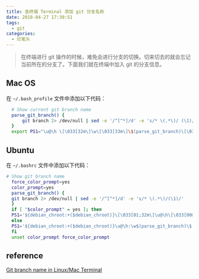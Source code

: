 ```yaml
---
title: 各终端 Terminal 添加 git 分支名称
date: 2018-04-27 17:39:51
tags:
  - git
categories:
  - 烂笔头
---
```


> 在终端进行 git 操作的时候，难免会进行分支的切换。切来切去的就会忘记当前所在的分支了。下面我们就在终端中加入 git 的分支信息。

## Mac OS 

在 `~/.bash_profile` 文件中添加以下代码：

```bash
  # Show current git branch name
  parse_git_branch() {
      git branch 2> /dev/null | sed -e '/^[^*]/d' -e 's/* \(.*\)/ (\1)/'
  }
  export PS1="\u@\h \[\033[32m\]\w\[\033[33m\]\$(parse_git_branch)\[\033[00m\] $ "
```

## Ubuntu

在 `~/.bashrc` 文件中添加以下代码：

```bash
# Show git branch name
  force_color_prompt=yes
  color_prompt=yes
  parse_git_branch() {
  git branch 2> /dev/null | sed -e '/^[^*]/d' -e 's/* \(.*\)/(\1)/'
  }
  if [ "$color_prompt" = yes ]; then
  PS1='${debian_chroot:+($debian_chroot)}\[\033[01;32m\]\u@\h\[\033[00m\]:\[\033[01;34m\]\w\[\033[01;31m\]$(parse_git_branch)\[\033[00m\]\$ '
  else
  PS1='${debian_chroot:+($debian_chroot)}\u@\h:\w$(parse_git_branch)\$ '
  fi
  unset color_prompt force_color_prompt
```

## reference

[Git branch name in Linux/Mac Terminal](https://gist.github.com/ankurk91/2efe14650d54d7d09528cea3ed432f6d)
